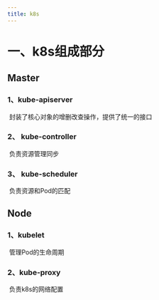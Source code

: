 ```yaml
---
title: k8s
---
```


# 一、k8s组成部分

## Master



### 1、kube-apiserver

​	封装了核心对象的增删改查操作，提供了统一的接口

### 2、  kube-controller

​	负责资源管理同步

### 3、  kube-scheduler

​	负责资源和Pod的匹配

## Node



### 1、kubelet

​	管理Pod的生命周期

### 2、kube-proxy

​	负责k8s的网络配置